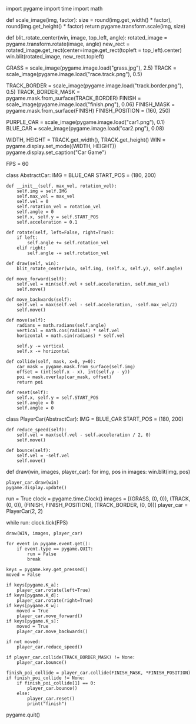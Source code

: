 import pygame
import time
import math

def scale_image(img, factor):
    size = round(img.get_width() * factor), round(img.get_height() * factor)
    return pygame.transform.scale(img, size)


def blit_rotate_center(win, image, top_left, angle):
    rotated_image = pygame.transform.rotate(image, angle)
    new_rect = rotated_image.get_rect(center=image.get_rect(topleft = top_left).center)
    win.blit(rotated_image, new_rect.topleft)


GRASS = scale_image(pygame.image.load("grass.jpg"), 2.5)
TRACK = scale_image(pygame.image.load("race.track.png"), 0.5)

TRACK_BORDER = scale_image(pygame.image.load("track.border.png"), 0.5)
TRACK_BORDER_MASK = pygame.mask.from_surface(TRACK_BORDER)
FINISH = scale_image(pygame.image.load("finish.png"), 0.06)
FINISH_MASK = pygame.mask.from_surface(FINISH)
FINISH_POSITION = (160, 250)

PURPLE_CAR = scale_image(pygame.image.load("car1.png"), 0.1)
BLUE_CAR = scale_image(pygame.image.load("car2.png"), 0.08)

WIDTH, HEIGHT = TRACK.get_width(), TRACK.get_height()
WIN = pygame.display.set_mode((WIDTH, HEIGHT))
pygame.display.set_caption("Car Game")

FPS = 60


class AbstractCar:
    IMG = BLUE_CAR
    START_POS = (180, 200)

    def __init__(self, max_vel, rotation_vel):
        self.img = self.IMG
        self.max_vel = max_vel
        self.vel = 0
        self.rotation_vel = rotation_vel
        self.angle = 0
        self.x, self.y = self.START_POS
        self.acceleration = 0.1

    def rotate(self, left=False, right=True):
        if left:
            self.angle += self.rotation_vel
        elif right:
            self.angle -= self.rotation_vel

    def draw(self, win):
        blit_rotate_center(win, self.img, (self.x, self.y), self.angle)

    def move_forward(self):
        self.vel = min(self.vel + self.acceleration, self.max_vel)
        self.move()

    def move_backwards(self):
        self.vel = max(self.vel - self.acceleration, -self.max_vel/2)
        self.move()

    def move(self):
        radians = math.radians(self.angle)
        vertical = math.cos(radians) * self.vel
        horizontal = math.sin(radians) * self.vel

        self.y -= vertical
        self.x -= horizontal

    def collide(self, mask, x=0, y=0):
        car_mask = pygame.mask.from_surface(self.img)
        offset = (int(self.x - x), int(self.y - y))
        poi = mask.overlap(car_mask, offset)
        return poi

    def reset(self):
        self.x, self.y = self.START_POS
        self.angle = 0
        self.angle = 0


class PlayerCar(AbstractCar):
    IMG = BLUE_CAR
    START_POS = (180, 200)

    def reduce_speed(self):
        self.vel = max(self.vel - self.acceleration / 2, 0)
        self.move()

    def bounce(self):
        self.vel = -self.vel
        self.move()


def draw(win, images, player_car):
    for img, pos in images:
        win.blit(img, pos)

    player_car.draw(win)
    pygame.display.update()


run = True
clock = pygame.time.Clock()
images = [(GRASS, (0, 0)), (TRACK, (0, 0)), (FINISH, FINISH_POSITION), (TRACK_BORDER, (0, 0))]
player_car = PlayerCar(2, 2)

while run:
    clock.tick(FPS)

    draw(WIN, images, player_car)

    for event in pygame.event.get():
        if event.type == pygame.QUIT:
            run = False
            break

    keys = pygame.key.get_pressed()
    moved = False

    if keys[pygame.K_a]:
        player_car.rotate(left=True)
    if keys[pygame.K_d]:
        player_car.rotate(right=True)
    if keys[pygame.K_w]:
        moved = True
        player_car.move_forward()
    if keys[pygame.K_s]:
        moved = True
        player_car.move_backwards()

    if not moved:
        player_car.reduce_speed()

    if player_car.collide(TRACK_BORDER_MASK) != None:
        player_car.bounce()

    finish_poi_collide = player_car.collide(FINISH_MASK, *FINISH_POSITION)
    if finish_poi_collide != None:
        if finish_poi_collide[1] == 0:
            player_car.bounce()
        else:
            player_car.reset()
            print("finish")




pygame.quit()

